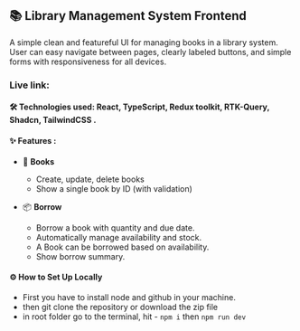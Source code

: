 ## 📚 Library Management System Frontend 
A simple clean and featureful UI for managing books in a library system. User can easy navigate between pages, clearly labeled buttons, and simple forms with responsiveness for all devices.


###  Live link: 

#### 🛠️ Technologies used: React, TypeScript, Redux toolkit, RTK-Query, Shadcn, TailwindCSS .

#### ✨ Features : 
- 📖 **Books**
  - Create, update, delete books
  - Show a single book by ID (with validation)
  
- 📦 **Borrow**
  - Borrow a book with quantity and due date.
  - Automatically manage availability and stock.
  - A Book can be borrowed based on availability.
  - Show borrow summary.




#### ⚙️ How to Set Up Locally

- First you have to install node and github in your machine.
- then git clone the repository or download the zip file
- in root folder go to the terminal, hit - `npm i` then `npm run dev`
